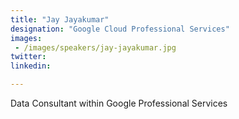 ```yaml
---
title: "Jay Jayakumar"
designation: "Google Cloud Professional Services"
images:
 - /images/speakers/jay-jayakumar.jpg
twitter: 
linkedin: 

---
```


Data Consultant within Google Professional Services